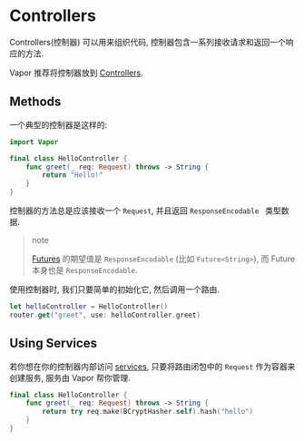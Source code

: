 # Controllers

Controllers(控制器) 可以用来组织代码, 控制器包含一系列接收请求和返回一个响应的方法.

Vapor 推荐将控制器放到 [Controllers](structure.md#controllers).

## Methods

一个典型的控制器是这样的:

```swift
import Vapor

final class HelloController {
	func greet(_ req: Request) throws -> String {
		return "Hello!"
	}
}
```

控制器的方法总是应该接收一个 `Request`, 并且返回 `ResponseEncodable ` 类型数据.

> note
>
>  [Futures](async.md) 的期望值是 `ResponseEncodable` (比如 `Future<String>`), 而 Future 本身也是 `ResponseEncodable`.

使用控制器时, 我们只要简单的初始化它, 然后调用一个路由.

```swift
let helloController = HelloController()
router.get("greet", use: helloController.greet)
```

## Using Services

若你想在你的控制器内部访问 [services](services.md), 只要将路由闭包中的 `Request` 作为容器来创建服务, 服务由 Vapor 帮你管理.

```swift
final class HelloController {
	func greet(_ req: Request) throws -> String {
		return try req.make(BCryptHasher.self).hash("hello")
	}
}
```
